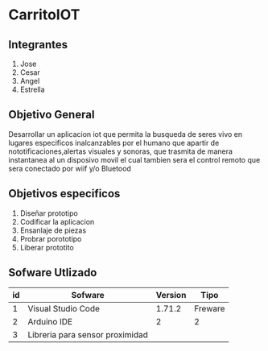 # CarritoIOT
## Integrantes 
1. Jose
2. Cesar
3. Angel
4. Estrella
## Objetivo General
Desarrollar un aplicacion iot  que permita la busqueda de seres vivo en lugares especificos inalcanzables por el humano que apartir de nototificaciones,alertas visuales y sonoras, que trasmita de manera instantanea al un disposivo movil el cual tambien sera el control remoto que sera conectado por wiif y/o Bluetood

## Objetivos especificos 
1. Diseñar prototipo 
2. Codificar la aplicacion 
3. Ensanlaje de piezas 
4. Probrar porototipo 
5. Liberar prototito 

## Sofware Utlizado
|id | Sofware  | Version  |Tipo   
|---|---|---|---|
| 1 |Visual Studio Code   | 1.71.2  |Freware   |  
| 2 | Arduino IDE  |2   |   2|   Freeware
| 3 | Libreria para sensor proximidad  |    |   |  
